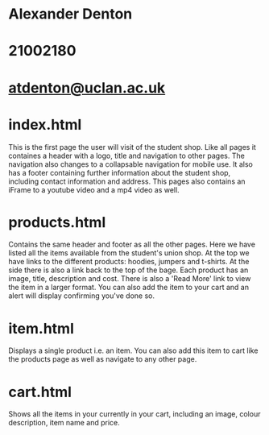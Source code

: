 # Alexander Denton
# 21002180
# atdenton@uclan.ac.uk
# index.html
This is the first page the user will visit of the student shop. Like all pages it containes a header with a logo, title and navigation to other pages.
The navigation also changes to a collapsable navigation for mobile use.
It also has a footer containing further information about the student shop, including contact information and address.
This pages also contains an iFrame to a youtube video and a mp4 video as well.
# products.html
Contains the same header and footer as all the other pages.
Here we have listed all the items available from the student's union shop.
At the top we have links to the different products: hoodies, jumpers and t-shirts.
At the side there is also a link back to the top of the bage.
Each product has an image, title, description and cost. There is also a 'Read More' link to view the item in a larger format. You can also add the item to your cart and an alert will display confirming you've done so.
# item.html
Displays a single product i.e. an item. You can also add this item to cart like the products page as well as navigate to any other page.
# cart.html
Shows all the items in your currently in your cart, including an image, colour description, item name and price. 
